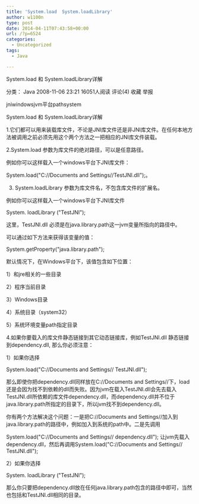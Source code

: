 ```yaml
---
title: 'System.load  System.loadLibrary'
author: w1100n
type: post
date: 2014-04-11T07:43:58+00:00
url: /?p=6524
categories:
  - Uncategorized
tags:
  - Java

---
```

System.load 和 System.loadLibrary详解

分类： Java 2008-11-06 23:21 16051人阅读 评论(4) 收藏 举报

jniwindowsjvm平台pathsystem

System.load 和 System.loadLibrary详解


1.它们都可以用来装载库文件，不论是JNI库文件还是非JNI库文件。在任何本地方法被调用之前必须先用这个两个方法之一把相应的JNI库文件装载。


2.System.load 参数为库文件的绝对路径，可以是任意路径。

例如你可以这样载入一个windows平台下JNI库文件：

System.load("C://Documents and Settings//TestJNI.dll");。


3. System.loadLibrary 参数为库文件名，不包含库文件的扩展名。

例如你可以这样载入一个windows平台下JNI库文件

System. loadLibrary ("TestJNI");


这里，TestJNI.dll 必须是在java.library.path这一jvm变量所指向的路径中。

可以通过如下方法来获得该变量的值：

System.getProperty("java.library.path");

默认情况下，在Windows平台下，该值包含如下位置：

1）和jre相关的一些目录

2）程序当前目录

3）Windows目录

4）系统目录（system32）

5）系统环境变量path指定目录


4.如果你要载入的库文件静态链接到其它动态链接库，例如TestJNI.dll 静态链接到dependency.dll, 那么你必须注意：

1）如果你选择

System.load("C://Documents and Settings// TestJNI.dll");

那么即使你把dependency.dll同样放在C://Documents and Settings//下，load还是会因为找不到依赖的dll而失败。因为jvm在载入TestJNI.dll会先去载入TestJNI.dll所依赖的库文件dependency.dll，而dependency.dll并不位于java.library.path所指定的目录下，所以jvm找不到dependency.dll。

你有两个方法解决这个问题：一是把C://Documents and Settings//加入到java.library.path的路径中，例如加入到系统的path中。二是先调用

System.load("C://Documents and Settings// dependency.dll"); 让jvm先载入dependency.dll，然后再调用System.load("C://Documents and Settings// TestJNI.dll");

2）如果你选择

System. loadLibrary ("TestJNI");

那么你只要把dependency.dll放在任何java.library.path包含的路径中即可，当然也包括和TestJNI.dll相同的目录。